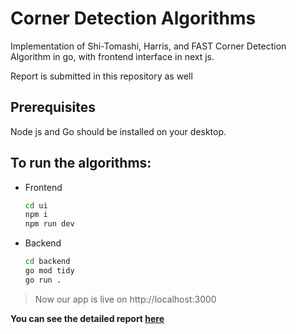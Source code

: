 # Corner Detection Algorithms

Implementation of Shi-Tomashi, Harris, and FAST Corner Detection Algorithm in go, with frontend interface in next js. 

Report is submitted in this repository as well

## Prerequisites
Node js and Go should be installed on your desktop.

## To run the algorithms: 
- Frontend
    ```sh
    cd ui
    npm i
    npm run dev
    ```
- Backend
    ```sh
    cd backend
    go mod tidy
    go run .
    ```
> Now our app is live on http://localhost:3000

**You can see the detailed report [here]([https://www.overleaf.com/read/gvfcxzzwcgwr#a3c8d5](https://drive.google.com/file/d/1YMzZoSb637roswMuaOA3Z1cMQfTCDFUu/view?usp=drive_link))**
